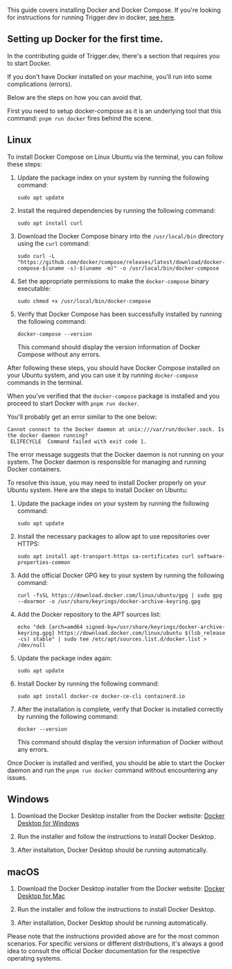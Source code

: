This guide covers installing Docker and Docker Compose. If you're looking for instructions for running Trigger.dev in docker, [see here](https://github.com/triggerdotdev/docker).

## Setting up Docker for the first time.

In the contributing guide of Trigger.dev, there's a section that requires you to start Docker.

If you don't have Docker installed on your machine, you'll run into some complications (errors).

Below are the steps on how you can avoid that.

First you need to setup docker-compose as it is an underlying tool that this command: `pnpm run docker` fires behind the scene.

## Linux

To install Docker Compose on Linux Ubuntu via the terminal, you can follow these steps:

1. Update the package index on your system by running the following command:

   ```shell
   sudo apt update
   ```

2. Install the required dependencies by running the following command:

   ```shell
   sudo apt install curl
   ```

3. Download the Docker Compose binary into the `/usr/local/bin` directory using the `curl` command:

   ```shell
   sudo curl -L "https://github.com/docker/compose/releases/latest/download/docker-compose-$(uname -s)-$(uname -m)" -o /usr/local/bin/docker-compose
   ```

4. Set the appropriate permissions to make the `docker-compose` binary executable:

   ```shell
   sudo chmod +x /usr/local/bin/docker-compose
   ```

5. Verify that Docker Compose has been successfully installed by running the following command:

   ```shell
   docker-compose --version
   ```

   This command should display the version information of Docker Compose without any errors.

After following these steps, you should have Docker Compose installed on your Ubuntu system, and you can use it by running `docker-compose` commands in the terminal.

When you've verified that the `docker-compose` package is installed and you proceed to start Docker with `pnpm run docker`.

You'll probably get an error similar to the one below:

```shell
Cannot connect to the Docker daemon at unix:///var/run/docker.sock. Is the docker daemon running?
 ELIFECYCLE  Command failed with exit code 1.
```

The error message suggests that the Docker daemon is not running on your system. The Docker daemon is responsible for managing and running Docker containers.

To resolve this issue, you may need to install Docker properly on your Ubuntu system. Here are the steps to install Docker on Ubuntu:

1. Update the package index on your system by running the following command:

   ```shell
   sudo apt update
   ```

2. Install the necessary packages to allow apt to use repositories over HTTPS:

   ```shell
   sudo apt install apt-transport-https ca-certificates curl software-properties-common
   ```

3. Add the official Docker GPG key to your system by running the following command:

   ```shell
   curl -fsSL https://download.docker.com/linux/ubuntu/gpg | sudo gpg --dearmor -o /usr/share/keyrings/docker-archive-keyring.gpg
   ```

4. Add the Docker repository to the APT sources list:

   ```shell
   echo "deb [arch=amd64 signed-by=/usr/share/keyrings/docker-archive-keyring.gpg] https://download.docker.com/linux/ubuntu $(lsb_release -cs) stable" | sudo tee /etc/apt/sources.list.d/docker.list > /dev/null
   ```

5. Update the package index again:

   ```shell
   sudo apt update
   ```

6. Install Docker by running the following command:

   ```shell
   sudo apt install docker-ce docker-ce-cli containerd.io
   ```

7. After the installation is complete, verify that Docker is installed correctly by running the following command:

   ```shell
   docker --version
   ```

   This command should display the version information of Docker without any errors.

Once Docker is installed and verified, you should be able to start the Docker daemon and run the `pnpm run docker` command without encountering any issues.

## Windows

1. Download the Docker Desktop installer from the Docker website: [Docker Desktop for Windows](https://www.docker.com/products/docker-desktop)

2. Run the installer and follow the instructions to install Docker Desktop.

3. After installation, Docker Desktop should be running automatically.

## macOS

1. Download the Docker Desktop installer from the Docker website: [Docker Desktop for Mac](https://www.docker.com/products/docker-desktop)

2. Run the installer and follow the instructions to install Docker Desktop.

3. After installation, Docker Desktop should be running automatically.

Please note that the instructions provided above are for the most common scenarios. For specific versions or different distributions, it's always a good idea to consult the official Docker documentation for the respective operating systems.
